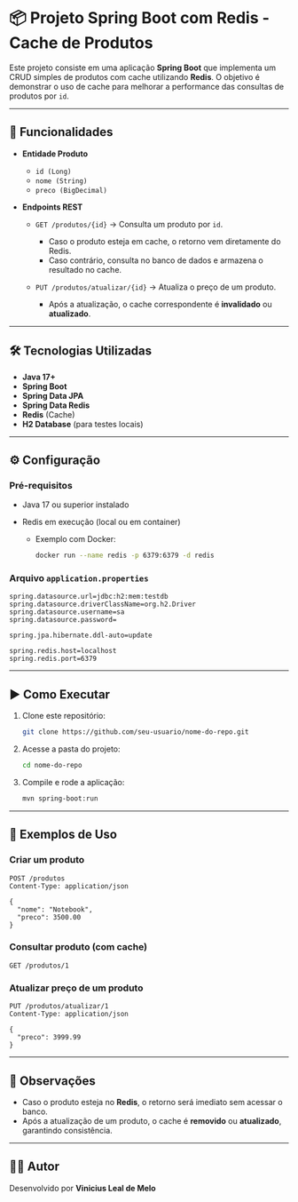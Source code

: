 # 📦 Projeto Spring Boot com Redis - Cache de Produtos

Este projeto consiste em uma aplicação **Spring Boot** que implementa um CRUD simples de produtos com cache utilizando **Redis**.
O objetivo é demonstrar o uso de cache para melhorar a performance das consultas de produtos por `id`.

---

## 🚀 Funcionalidades

* **Entidade Produto**

  * `id (Long)`
  * `nome (String)`
  * `preco (BigDecimal)`

* **Endpoints REST**

  * `GET /produtos/{id}` → Consulta um produto por `id`.

    * Caso o produto esteja em cache, o retorno vem diretamente do Redis.
    * Caso contrário, consulta no banco de dados e armazena o resultado no cache.

  * `PUT /produtos/atualizar/{id}` → Atualiza o preço de um produto.

    * Após a atualização, o cache correspondente é **invalidado** ou **atualizado**.

---

## 🛠️ Tecnologias Utilizadas

* **Java 17+**
* **Spring Boot**
* **Spring Data JPA**
* **Spring Data Redis**
* **Redis** (Cache)
* **H2 Database** (para testes locais)

---

## ⚙️ Configuração

### Pré-requisitos

* Java 17 ou superior instalado
* Redis em execução (local ou em container)

  * Exemplo com Docker:

    ```bash
    docker run --name redis -p 6379:6379 -d redis
    ```

### Arquivo `application.properties`

```properties
spring.datasource.url=jdbc:h2:mem:testdb
spring.datasource.driverClassName=org.h2.Driver
spring.datasource.username=sa
spring.datasource.password=

spring.jpa.hibernate.ddl-auto=update

spring.redis.host=localhost
spring.redis.port=6379
```

---

## ▶️ Como Executar

1. Clone este repositório:

   ```bash
   git clone https://github.com/seu-usuario/nome-do-repo.git
   ```
2. Acesse a pasta do projeto:

   ```bash
   cd nome-do-repo
   ```
3. Compile e rode a aplicação:

   ```bash
   mvn spring-boot:run
   ```

---

## 📡 Exemplos de Uso

### Criar um produto

```http
POST /produtos
Content-Type: application/json

{
  "nome": "Notebook",
  "preco": 3500.00
}
```

### Consultar produto (com cache)

```http
GET /produtos/1
```

### Atualizar preço de um produto

```http
PUT /produtos/atualizar/1
Content-Type: application/json

{
  "preco": 3999.99
}
```

---

## 📖 Observações

* Caso o produto esteja no **Redis**, o retorno será imediato sem acessar o banco.
* Após a atualização de um produto, o cache é **removido** ou **atualizado**, garantindo consistência.

---

## 👨‍💻 Autor

Desenvolvido por **Vinicius Leal de Melo**
